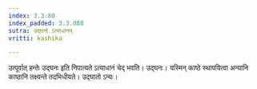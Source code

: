 ```yaml
---
index: 3.3.80
index_padded: 3.3.080
sutra: उद्घनो ऽत्याधानम्
vritti: kashika

---
```

उत्पूर्वात् हन्तेः उद्घनः इति निपात्यते ऽत्याधानं चेद् भवति। उद्घनः। यस्मिन् काष्ठे स्थापयित्वा अन्यानि काष्ठानि तक्ष्यन्ते तदभिधीयते। उद्घातो ऽन्यः।